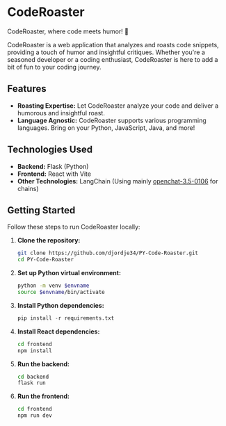 # CodeRoaster

CodeRoaster, where code meets humor! 🚀

CodeRoaster is a web application that analyzes and roasts code snippets, providing a touch of humor and insightful critiques. Whether you're a seasoned developer or a coding enthusiast, CodeRoaster is here to add a bit of fun to your coding journey.

## Features

- **Roasting Expertise:** Let CodeRoaster analyze your code and deliver a humorous and insightful roast.
- **Language Agnostic:** CodeRoaster supports various programming languages. Bring on your Python, JavaScript, Java, and more!

## Technologies Used

- **Backend:** Flask (Python)
- **Frontend:** React with Vite
- **Other Technologies:** LangChain (Using mainly [openchat-3.5-0106](https://huggingface.co/openchat/openchat-3.5-0106) for chains)

## Getting Started

Follow these steps to run CodeRoaster locally:

1. **Clone the repository:**
    ```bash
    git clone https://github.com/djordje34/PY-Code-Roaster.git
    cd PY-Code-Roaster
    ```
   
2. **Set up Python virtual environment:**
    ```bash
    python -m venv $envname
    source $envname/bin/activate
    ```
    
3. **Install Python dependencies:**
    ```py
    pip install -r requirements.txt
    ```
4. **Install React dependencies:**
    ```bash
    cd frontend
    npm install
    ```
5. **Run the backend:**
    ```bash
    cd backend
    flask run
    ```
6. **Run the frontend:**
    ```bash
    cd frontend
    npm run dev
    ```
